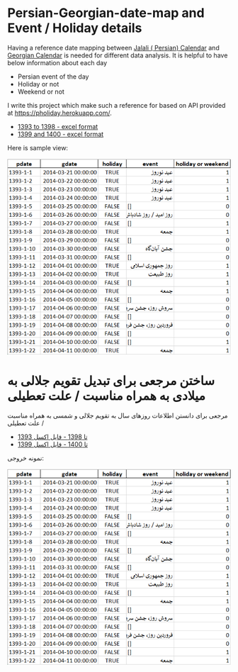 # Persian-Georgian-date-map and Event / Holiday details

Having a reference date mapping between [Jalali ( Persian) Calendar](https://en.wikipedia.org/wiki/Jalali_calendar) and [Georgian Calendar](https://en.wikipedia.org/wiki/Gregorian_calendar) is needed for different data analysis. It is helpful to have below information about each day

- Persian event of the day
- Holiday or not
- Weekend or not

I write this project which make such a reference for based on API provided at https://pholiday.herokuapp.com/.


- [1393 to 1398 - excel format](https://github.com/jupihes/Persian-Gregorian-date-map-holiday/blob/master/1393-1398.xlsx)
- [1399 and 1400 - excel format](https://github.com/jupihes/Persian-Gregorian-date-map-holiday/blob/master/1399-1400.xlsx)


Here is sample view:<br> </br>
![Output view](https://github.com/jupihes/Persian-Georgian-date-map-holiday/blob/master/sample%20view.png)

# ساختن مرجعی برای تبدیل تقویم جلالی به میلادی به همراه مناسبت / علت تعطیلی
مرجعی برای دانستن اطلاعات روزهای سال به تقویم جلالی و شمسی به همراه مناسبت / علت تعطیلی 

- [1393 تا 1398 - فایل اکسل](https://github.com/jupihes/Persian-Gregorian-date-map-holiday/blob/master/1393-1398.xlsx)
- [1399 تا 1400 - فایل اکسل](https://github.com/jupihes/Persian-Gregorian-date-map-holiday/blob/master/1399-1400.xlsx)


نمونه خروجی:<br> </br>
![Output view](https://github.com/jupihes/Persian-Georgian-date-map-holiday/blob/master/sample%20view.png)
